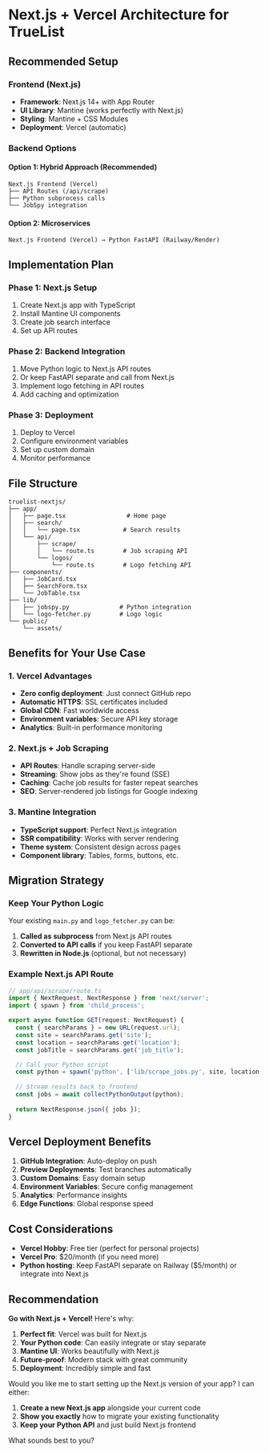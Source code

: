 # Next.js + Vercel Architecture for TrueList

## Recommended Setup

### Frontend (Next.js)
- **Framework**: Next.js 14+ with App Router
- **UI Library**: Mantine (works perfectly with Next.js)
- **Styling**: Mantine + CSS Modules
- **Deployment**: Vercel (automatic)

### Backend Options

#### Option 1: Hybrid Approach (Recommended)
```
Next.js Frontend (Vercel)
├── API Routes (/api/scrape)
├── Python subprocess calls
└── JobSpy integration
```

#### Option 2: Microservices
```
Next.js Frontend (Vercel) → Python FastAPI (Railway/Render)
```

## Implementation Plan

### Phase 1: Next.js Setup
1. Create Next.js app with TypeScript
2. Install Mantine UI components
3. Create job search interface
4. Set up API routes

### Phase 2: Backend Integration
1. Move Python logic to Next.js API routes
2. Or keep FastAPI separate and call from Next.js
3. Implement logo fetching in API routes
4. Add caching and optimization

### Phase 3: Deployment
1. Deploy to Vercel
2. Configure environment variables
3. Set up custom domain
4. Monitor performance

## File Structure
```
truelist-nextjs/
├── app/
│   ├── page.tsx                 # Home page
│   ├── search/
│   │   └── page.tsx            # Search results
│   └── api/
│       ├── scrape/
│       │   └── route.ts        # Job scraping API
│       └── logos/
│           └── route.ts        # Logo fetching API
├── components/
│   ├── JobCard.tsx
│   ├── SearchForm.tsx
│   └── JobTable.tsx
├── lib/
│   ├── jobspy.py              # Python integration
│   └── logo-fetcher.py        # Logo logic
└── public/
    └── assets/
```

## Benefits for Your Use Case

### 1. Vercel Advantages
- **Zero config deployment**: Just connect GitHub repo
- **Automatic HTTPS**: SSL certificates included
- **Global CDN**: Fast worldwide access
- **Environment variables**: Secure API key storage
- **Analytics**: Built-in performance monitoring

### 2. Next.js + Job Scraping
- **API Routes**: Handle scraping server-side
- **Streaming**: Show jobs as they're found (SSE)
- **Caching**: Cache job results for faster repeat searches
- **SEO**: Server-rendered job listings for Google indexing

### 3. Mantine Integration
- **TypeScript support**: Perfect Next.js integration
- **SSR compatibility**: Works with server rendering
- **Theme system**: Consistent design across pages
- **Component library**: Tables, forms, buttons, etc.

## Migration Strategy

### Keep Your Python Logic
Your existing `main.py` and `logo_fetcher.py` can be:
1. **Called as subprocess** from Next.js API routes
2. **Converted to API calls** if you keep FastAPI separate
3. **Rewritten in Node.js** (optional, but not necessary)

### Example Next.js API Route
```typescript
// app/api/scrape/route.ts
import { NextRequest, NextResponse } from 'next/server';
import { spawn } from 'child_process';

export async function GET(request: NextRequest) {
  const { searchParams } = new URL(request.url);
  const site = searchParams.get('site');
  const location = searchParams.get('location');
  const jobTitle = searchParams.get('job_title');

  // Call your Python script
  const python = spawn('python', ['lib/scrape_jobs.py', site, location, jobTitle]);
  
  // Stream results back to frontend
  const jobs = await collectPythonOutput(python);
  
  return NextResponse.json({ jobs });
}
```

## Vercel Deployment Benefits

1. **GitHub Integration**: Auto-deploy on push
2. **Preview Deployments**: Test branches automatically
3. **Custom Domains**: Easy domain setup
4. **Environment Variables**: Secure config management
5. **Analytics**: Performance insights
6. **Edge Functions**: Global response speed

## Cost Considerations

- **Vercel Hobby**: Free tier (perfect for personal projects)
- **Vercel Pro**: $20/month (if you need more)
- **Python hosting**: Keep FastAPI separate on Railway ($5/month) or integrate into Next.js

## Recommendation

**Go with Next.js + Vercel!** Here's why:

1. **Perfect fit**: Vercel was built for Next.js
2. **Your Python code**: Can easily integrate or stay separate
3. **Mantine UI**: Works beautifully with Next.js
4. **Future-proof**: Modern stack with great community
5. **Deployment**: Incredibly simple and fast

Would you like me to start setting up the Next.js version of your app? I can either:
1. **Create a new Next.js app** alongside your current code
2. **Show you exactly** how to migrate your existing functionality
3. **Keep your Python API** and just build Next.js frontend

What sounds best to you?
